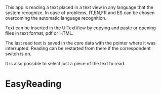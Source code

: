 This app is reading a text placed in a text view in any language that the system recognize. In case of problems, IT,EN,FR and ES can be chosen overcoming the automatic language recognition.
 
Text can be inserted in the UITextView by copying and paste or opening files in text format, pdf or HTML.
    
The last read text is saved in the core data with the pointer where it was interrupted. Reading can be restarted from there if the correspondent switch is on.
 
It is also possible to select just a piece of the text to read.
# EasyReading
